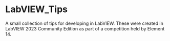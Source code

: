 # LabVIEW_Tips
A small collection of tips for developing in LabVIEW.  These were created in LabVIEW 2023 Community Edition as part of a competition held by Element 14.
